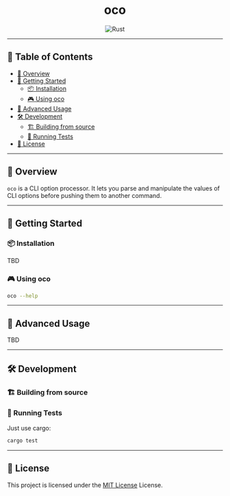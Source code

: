 
<div align="center">
<h1 align="center">
<br>oco
</h1>

<p align="center">
<img src="https://img.shields.io/badge/Rust-000000.svg?style&logo=Rust&logoColor=white" alt="Rust" />
</p>
</div>

---

## 📒 Table of Contents
- [📍 Overview](#-overview)
- [🚀 Getting Started](#-getting-started)
    - [📦 Installation](#-installation)
    - [🎮 Using oco](#-using-oco)
- [📖 Advanced Usage](#-advanced-usage)
- [🛠 Development](#-development)
    - [🏗️ Building from source](#-building-from-source)
    - [🧪 Running Tests](#-running-tests)
- [📄 License](#-license)

---


## 📍 Overview

`oco` is a CLI option processor. It lets you parse and manipulate the values of
CLI options before pushing them to another command.

---

## 🚀 Getting Started

### 📦 Installation

TBD

### 🎮 Using oco

```sh
oco --help
```

---

## 📖 Advanced Usage

TBD

---

## 🛠 Development

### 🏗 Building from source

### 🧪 Running Tests

Just use cargo:
```sh
cargo test
```

---

## 📄 License

This project is licensed under the [MIT License](LICENSE) License.
